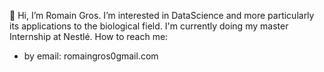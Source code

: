👋 Hi, I’m Romain Gros. I’m interested in DataScience and more particularly its applications to the biological field. I'm currently doing my master Internship at Nestlé.
How to reach me:
- by email: romaingros0gmail.com
